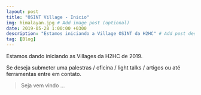 ```yaml
---
layout: post
title: "OSINT Village - Inicio"
img: himalayan.jpg # Add image post (optional)
date: 2019-05-28 1:00:00 +0300
description: "Estamos iniciando a Village OSINT da H2HC" # Add post description (optional)
tag: [Blog]
---
```


Estamos dando iniciando as Villages da H2HC de 2019.

Se deseja submeter uma palestras / oficina / light talks / artigos ou até ferramentas entre em contato.

> Seja vem vindo ...
